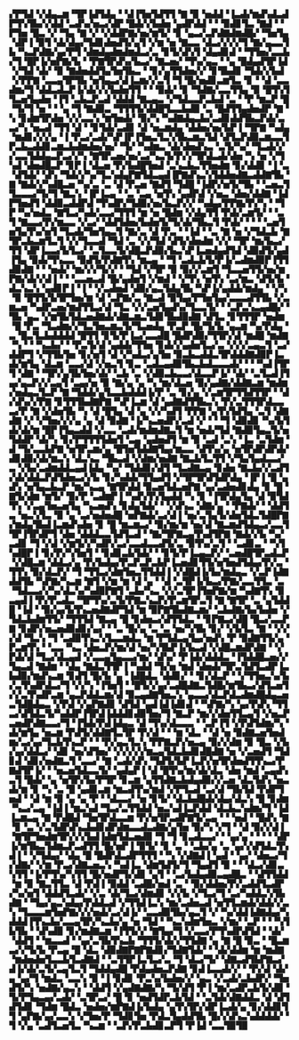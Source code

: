 ▞▛▜▟▝▞▟▄▃▆▝▜▛▐▟▜▟▄▝▝▟▐▜▅▜▟▜▜▝▇▝▉▝▅▟▟▝▐▃▟▞▆▟▚▟▃▟▛▜▚▜▙▞▞▟▟▝▃▟▚▞▅▃▞▟▛▝█▟▞▞▙▟▅▝▄▟▛▟▟▝▝▝▉▟▊▜▃▝▇▟▝▝▛▜▅▝█▃▝▞▝▜▄▝▇▝▞▝▞▟▟▛▇▞▅▞▆▜▞▝▊▝▄▃▞▃▛▟▇▟▆▟█▞▝▜▅▜▄▝▟▛▐▝▉▜▝▟▞▟▄▞▜▟▊▟▅▟▜▞▄▜▝▞▆▝▅▝▇▃▃▝▟▃▞▞▞▞▜▝▇▞▄▃▃▜▙▝▚▃▛▟▇▞▄▞▛▜▝▟▆▟▄▟▆▟▆▟▃▞▃▝▊▜▞▟▚▜▝▟▄▟▊▟▝▝▜▜▅▞▃▃▙▞▜▝█▛▐▞▅▛▇▞▙▝▝▛▇▜▛▟▚▞▙▃▞▝▇▃▅▞▝▜▚▞▄▃▝▝▄▝█▟▄▟▜▛▐▟▝▞▜▟▝▟▞▝▉▝▇▟▅▟▟▜▄▜▅▜▙▃▝▝▊▞▄▜▜▟▅▞▞▝▊▜▙▟▊▝▜▟▞▞▙▟▝▞▛▛▇▝▃▃▄▜▛▜▙▝▅▜▄▃▞▟▐▃▆▞▞▃▜▝▜▝█▞▅▟▊▃▆▜▃▝▊▝▝▟▝▃▃▟▆▞▜▝▟▟▃▟▃▛▐▞▟▞▞▞▙▟▅▜▜▝▝▝▉▟▞▝▊▝▜▟▇▞▃▃▜▜▄▝▉▝█▜▚▜▜▃▅▜▄▟▅▝▐▜▝▃▙▃▛▃▟▝▟▟▟▝▇▃▄▃▝▞▜▟▃▃▛▃▙▟▝▃▝▝▛▝▆▃▛▝█▝▜▞▜▝▅▝▝▝▄▝▜▝▇▟▉▃▝▜▜▜▜▞▟▟█▜▃▃▙▟▉▝▃▝█▟▜▜▄▟▅▟▛▝▇▝▚▝▊▟▆▜▛▟▅▝▞▞▃▃▚▝▆▜▅▟▞▝▉▞▚▝▚▟▇▟▄▃▙▞▃▟▊▟▟▜▙▃▛▟▞▃▃▞▚▝▅▃▟▝▜▜▝▟▝▝▊▜▟▞▃▟▊▝▟▝▅▃▆▟▄▝▟▟▅▞▅▞▙▛▐▝▜▛▇▝▚▟▄▝▆▟▊▞▞▞▄▝▐▝▛▃▞▃▟▞▚▛▐▛▐▜▅▃▜▃▚▜▙▃▆▃▜▟▝▟▜▃▛▟▉▃▆▃▃▜▛▃▙▃▟▟▊▃▆▃▙▟▆▟▅▞▅▞▝▜▞▝▚▟▆▃▝▟▞▟▅▟▚▃▝▃▜▞▚▞▝▜▃▟▞▞▞▃▃▜▟▟▄▃▛▃▞▞▚▝▇▜▛▃▅▞▅▞▃▞▚▃▜▞▛▞▞▜▛▟▃▟▞▟▅▝▚▝▅▝▞▜▚▟▝▟▅▟█▃▛▝▊▛▐▝▟▃▅▝▛▞▙▟█▜▅▟▝▃▚▃▙▃▜▜▅▟▆▝▊▞▟▟▊▝▐▝▃▝▟▜▟▞▝▟▚▝▜▟▞▞▚▞▜▃▚▟▄▛▇▜▟▃▄▟▐▛▇▟▚▃▚▜▟▟▅▟▇▃▟▟▇▜▙▝▇▝▇▟▞▞▚▟█▃▅▝▚▞▃▝▃▝▟▝▛▃▅▝▇▟▜▝▜▟█▝▐▟▛▞▅▜▞▜▙▝▝▃▅▃▜▜▃▃▃▞▜▞▜▝▇▃▚▝▐▛▐▃▄▝▝▃▝▃▄▝▅▜▚▝▄▟▛▟▝▞▅▃▝▟▅▞▟▟▇▝▐▟▛▜▅▟▜▝▟▟▉▃▟▟▛▟▝▜▚▟▛▞▜▟▉▞▅▞▙▃▛▞▞▝▚▟▄▞▛▛▇▞▛▞▚▝▝▜▛▝▚▞▅▟▃▝▇▜▃▞▚▟▞▃▃▞▜▜▜▝▆▝▅▝█▟▆▝▞▟▄▜▜▝▛▟▞▃▆▜▞▝▝▃▜▝▇▃▃▞▛▞▆▃▃▝▞▃▞▝▟▟▜▟▅▞▙▟▅▜▞▜▞▟▞▜▙▃▜▝▛▟▞▝▝▝▝▃▅▜▅▜▄▜▚▞▅▜▝▜▃▟▞▜▅▜▄▃▜▝▇▞▃▝▟▝▛▃▝▝▐▟▝▝▃▝▇▝▅▝▞▜▟▃▙▝▇▜▛▃▙▃▆▜▃▜▝▞▞▜▃▃▟▝▜▟▝▃▝▞▞▜▟▝▟▜▞▟▅▟▆▝▞▞▝▜▛▝▆▞▙▃▞▜▜▝▟▛▐▃▃▞▙▜▃▞▝▃▜▃▃▜▞▟█▃▛▟▉▞▙▃▚▛▐▃▅▟▄▟▜▟▝▟▉▟▜▞▄▟▐▜▄▝▉▟▞▜▚▃▃▝▉▟▜▞▛▟▇▜▚▝▆▃▄▝▝▜▝▃▟▃▙▜▞▛▐▞▃▟▆▟▉▛▐▜▜▟▉▟▇▝▝▝▅▟▞▝▆▞▞▞▜▞▞▝▝▜▟▝▞▜▛▝▉▝▉▞▞▃▆▜▝▜▃▃▅▜▜▞▅▞▆▛▇▞▟▞▞▟▐▝▝▝▃▃▅▃▟▝█▞▄▟▅▜▝▞▆▟▝▝▞▜▚▝▅▜▚▝▃▞▆▃▝▟▜▞▙▝▟▃▚▃▚▝▄▟▊▛▐▝▐▝▝▞▃▟▅▟▝▟▉▞▄▃▜▟▄▜▙▝▚▛▐▞▄▟▟▞▆▟▄▝▝▞▚▝▉▝█▜▜▞▙▜▛▜▅▞▆▝▟▝▃▛▇▞▃▝▇▃▟▝▉▜▄▞▛▜▅▜▄▞▃▃▃▟▜▜▙▝▞▃▆▃▅▝▚▟▛▃▅▞▆▟▜▜▃▞▟▝▜▃▝▞▞▃▅▜▄▟▚▞▜▃▃▜▞▝▝▃▛▃▚▃▄▟█▞▝▜▙▝▄▃▝▞▆▜▙▜▟▃▅▟▇▟▞▟▇▃▆▃▜▟▊▜▙▟▉▟▇▝▟▜▃▝▊▜▜▜▛▝▅▟▆▝█▝▛▃▝▜▃▟▆▞▞▜▃▜▅▃▆▃▜▞▜▃▅▟▄▝▛▃▛▝█▞▜▞▙▝▄▃▆▝▚▞▛▟▄▝▃▝█▃▜▃▙▟▟▟▟▝█▜▜▝▊▜▞▛▐▃▞▃▃▟█▝█▟▛▟▉▞▜▜▛▞▟▝▆▟█▝▆▟▇▝▚▝▝▝▚▃▙▞▝▝▛▃▜▞▟▝▄▟▟▞▜▜▅▝▊▟▞▞▄▟▅▜▃▞▃▝▞▞▞▃▄▃▜▝▃▞▟▟▛▜▝▞▜▜▙▜▅▝▊▞▅▜▝▟▝▞▚▟▃▞▄▜▅▝▉▃▙▃▟▟▃▜▛▟▟▟▇▟▉▛▐▃▟▞▆▜▄▝▟▃▆▝▃▃▞▟▝▞▅▃▜▝▊▃▝▃▟▃▄▟▉▜▙▃▙▟▃▃▃▟▞▝▝▝▚▟▐▜▛▜▝▟▇▝▝▜▛▞▄▜▙▜▅▞▟▞▝▃▙▝▃▝▞▟▉▃▙▃▃▞▟▃▃▛▐▞▝▟▞▝▃▜▃▟▐▜▄▞▄▃▛▞▞▃▄▜▝▃▄▞▅▝▉▝▇▞▄▝▄▝▚▝▆▞▟▃▅▝▉▞▄▟▇▞▟▟▇▃▆▝▆▟▆▞▅▟▄▃▜▃▛▝▇▝▜▟▟▞▄▜▃▃▙▟▟▟▐▞▛▝▃▝▊▞▄▝▞▃▆▜▛▜▜▟▜▜▛▝▝▟▞▟▚▞▞▛▇▝▊▜▜▜▙▟▇▛▇▝▚▛▐▃▆▝▟▝▄▟▇▟▜▜▙▃▚▝▛▞▃▜▜▜▛▟▃▃▃▞▛▝▇▝▞▟▅▜▙▝▚▝▟▝█▜▄▝▟▝▄▝▞▞▚▟▜▝▛▛▇▝▄▜▚▜▟▜▄▝▃▜▝▟▇▟▇▝▞▝▞▜▅▞▞▞▄▝▄▝▟▝▉▟▇▝▐▞▚▃▅▟▛▞▃▟▝▞▝▝▝▜▝▟▉▟▊▝▚▞▙▜▟▞▟▞▆▝█▛▐▜▄▃▟▟▝▞▃▃▝▃▟▞▆▟▆▟▇▃▜▝▆▝▅▟▞▜▟▝▇▟▉▜▄▃▜▞▅▜▟▟▛▝▟▞▚▝▊▞▛▜▜▜▜▟▅▜▝▃▄▝▄▟▅▟▜▝▆▝▉▝▃▟▝▃▚▝▐▃▝▃▜▟▆▝▟▝▜▞▃▃▙▛▇▝▅▜▛▃▆▞▄▝█▜▅▜▟▟▇▜▄▞▆▃▃▝▟▜▚▞▄▝▅▜▛▟▛▟▛▟▞▟▊▟▉▞▟▞▆▃▚▝▟▃▚▃▝▜▙▃▟▝▞▟▆▞▅▟▇▝▇▃▙▜▃▜▜▝▞▜▄▜▄▟▃▃▞▃▝▞▙▞▃▟▆▟▟▃▄▟▐▟▄▝▚▞▝▜▟▟▊▞▟▜▝▜▃▟▇▃▄▝▊▟▅▝▇▃▙▞▞▃▟▜▞▟▞▟▟▃▛▟▜▟▅▃▞▞▙▝▊▞▚▟▟▞▜▜▄▟▜▝▞▜▛▜▛▟▜▟▛▟▄▝▐▛▐▝█▝▄▟▚▝▅▜▄▃▙▃▛▝▆▞▚▃▄▝▇▜▛▟▟▝▉▃▅▜▟▃▅▛▇▝▄▞▃▟▅▟▊▟▄▝▊▝█▝▇▜▞▟▆▝▆▜▞▝▉▞▛▝▃▟▆▛▐▝▚▟▚▜▚▜▄▟▟▝▚▝▊▝▐▜▛▟▄▜▄▝▟▝▉▜▟▜▚▝▞▃▄▜▅▃▅▜▄▝▚▃▅▟▚▝▊▟▄▜▟▞▝▝▞▟▚▃▝▟▇▞▄▝▝▛▇▟▞▝▝▟▟▜▃▝▅▃▚▜▃▝▉▝▄▝▃▞▅▟▅▟█▝▅▛▇▟▞▃▞▟▐▝▅▞▃▜▄▜▞▟▅▜▟▃▜▟█▛▇▞▆▟▄▜▙▟▐▃▆▟▚▟▅▝▊▝█▝▆▃▆▃▞▝▉▞▆▞▆▝▅▞▟▝▇▃▆▟▜▟▄▃▞▃▃▜▜▛▐▜▛▟▛▜▝▟▅▝▟▟▟▃▃▜▟▜▃▟▝▝▇▞▜▛▇▃▄▜▚▟▜▛▇▝▇▟▞▞▙▝▚▞▃▟▊▝▜▝▞▟▝▞▆▜▞▞▚▟▛▞▃▞▃▃▟▃▃▟▜▞▃▝▉▜▚▞▃▜▝▝▃▟▊▃▝▝▚▜▚▟█▛▐▝▊▞▛▞▚▜▅▜▝▝▊▟▊▃▙▜▟▞▝▝▊▜▞▛▐▃▄▃▛▞▝▃▅▟█▜▛▃▟▃▛▝▞▟█▃▆▝▟▟▃▞▄▝▛▞▙▟▄▞▛▃▛▃▛▃▙▛▐▃▅▟▊▜▜▞▅▜▅▟▜▟▄▞▛▞▃▝▜▜▚▝▉▞▟▃▛▞▝▜▝▜▜▃▞▟▆▜▅▃▜▜▟▟▐▝▞▟█▟▐▞▙▞▆▟▄▃▝▞▃▛▐▟▇▟▟▜▙▝▚▛▇▞▚▃▆▝▇▜▝▞▆▝▆▝▟▝▄▝▝▟▝▃▜▛▐▞▙▃▞▛▇▞▃▃▜▜▃▝▃▝▜▟▃▃▞▞▚▞▟▃▚▞▚▟▉▛▇▜▝▃▙▞▚▃▝▞▞▃▜▛▐▜▅▛▇▞▆▝▚▟▇▜▚▝▉▃▄▟▐▝▛▞▛▃▟▃▝▜▛▜▚▞▃▜▞▛▇▃▚▃▛▞▛▃▆▜▛▃▜▝▇▝▇▜▛▝▃▝▄▜▟▟█▝▐▟▝▝▉▞▄▞▙▜▚▃▅▟▇▟▛▜▟▝▆▝▉▛▇▜▙▟▇▃▆▞▝▃▙▟▇▞▙▞▙▟▅▝▞▜▟▃▙▟▆▜▜▞▝▜▜▜▟▝▇▃▄▝█▝▊▟▅▃▞▟▜▜▟▃▝▝▊▛▇▃▞▟█▝█▃▞▃▃▛▇▝▊▟▛▞▅▃▅▟▉▟▊▞▄▞▝▝▃▝█▞▄▝▃▝▃▝▅▞▚▜▙▝▊▞▝▞▙▜▃▝▇▝▝▞▞▞▟▝▜▃▚▝▜▝▃▟▉▜▚▃▚▜▃▃▆▟▃▝▆▝▛▜▟▃▄▜▄▞▅▟▚▝▛▝▉▟▇▜▜▞▄▝▛▃▆▜▚▝▝▃▃▝▚▃▝▟▅▃▛▞▆▞▟▝▅▞▚▜▙▛▐▞▙▃▟▝▞▟█▃▆▟▛▟▇▝▝▞▛▟▞▟▝▜▃▞▟▃▄▟▝▞▃▃▄▜▄▃▃▞▆▞▝▟▚▞▝▛▐▟▞▟▟▟▃▝▐▜▟▟█▃▅▞▞▜▄▃▟▝▇▟▆▝▝▟▄▝▇▟▃▜▜▛▐▝▚▟▟▝▜▞▅▝▆▟▝▟▅▟▞▜▛▃▜▟▜▃▟▛▐▃▙▟▉▞▆▟▚▃▆▝▊▟▜▝█▞▙▝▄▝▐▟█▟▃▝▟▟▊▞▝▝▊▞▟▃▛▝▝▞▜▜▅▃▚▞▙▞▃▜▚▟▛▟▃▞▜▝▞▞▚▝▐▜▅▜▝▝█▜▞▞▄▞▃▟█▟▇▃▜▟█▞▆▜▙▃▞▟▜▃▅▜▞▞▃▜▚▟▛▃▆▝▄▃▛▟▟▃▆▞▟▝▉▃▄▟▇▜▅▃▚▝▄▃▃▞▟▃▛▟▃▟▆▟█▟▄▃▅▃▜▟█▟▄▃▝▞▛▟▝▞▄▛▇▟▊▝▟▜▟▝▄▟▐▟▐▟▊▟▝▝▚▛▇▞▚▝▄▞▛▟▚▝▜▜▃▞▟▜▟▃▜▞▚▟▟▛▐▜▛▟▐▟▟▟▊▟▉▜▅▞▜▝▇▃▛▝▆▞▞▟▅▜▜▃▄▜▝▞▅▃▛▃▅▟▛▟▇▃▃▞▜▝▐▜▟▞▛▟▐▟▄▃▝▟▝▜▚▞▟▃▃▃▝▝▃▛▐▜▝▞▛▟▜▟▆▞▚▝▟▞▆▜▄▝▅▃▆▝▛▟▜▞▟▟▇▜▃▜▛▝▛▞▟▝▝▝▆▝▟▃▝▝▟▝▅▝▉▟▇▃▅▜▅▟▆▞▃▞▄▞▜▃▙▜▚▃▛▝▝▝▛▞▄▃▜▃▚▝▛▛▇▃▛▞▅▃▄▝▉▞▞▟▆▝▉▝█▃▝▞▙▞▄▞▟▟▃▞▝▟▊▝▅▞▟▜▅▞▝▞▞▞▞▞▆▃▄▜▟▃▙▟▊▟█▟▇▝▅▝▞▃▅▟▜▝▜▟▊▟▝▟▊▞▅▟▇▃▜▝▃▃▞▝▇▝▃▟▞▟▚▝▜▟▜▞▙▛▐▃▛▞▅▜▛▟▅▟▜▜▚▃▞▛▇▟▜▛▐▞▝▝▅▃▅▜▟▃▃▜▞▝▄▟▄▛▐▝▟▝█▜▚▞▆▞▟▞▟▃▝▟▅▝▆▟▝▃▄▟▚▃▜▝█▟▞▝▄▝▅▜▛▞▙▞▛▜▛▝▊▃▆▝▄▜▜▟▇▃▙▟▄▟▉▞▞▃▅▝▟▃▜▟▚▝▅▃▟▞▆▝▊▝▚▝▃▝█▝▄▟▊▃▆▝▆▃▟▜▚▞▆▟▝▞▛▜▃▟▝▃▞▟▝▜▙▜▟▝▛▟▛▜▅▟▝▝▟▝▆▝▉▝▄▝▄▝▛▝▝▟▃▃▞▝▅▝▊▜▞▝▟▃▙▟█▟▞▟▄▞▟▃▚▝█▝▊▟▆▝▚▃▞▃▄▝▐▟▐▝▆▃▚▟▝▜▃▞▃▜▜▟▟▝▅▃▚▟▐▃▛▟▟▝▟▃▙▃▚▟▆▞▜▝▐▟▐▃▆▃▄▝▇▝▛▟█▟▝▜▅▜▛▟▃▃▆▝▛▞▅▜▛▃▟▛▇▜▞▃▄▝▝▝▅▟▝▝█▟▚▝▇▝▊▝▃▝▞▃▜▟▛▟▚▃▙▟▊▟▛▟▆▃▃▟▃▟▇▞▄▜▅▝▉▞▚▝▞▜▝▝▟▝▉▞▞▟▐▝▇▜▛▜▅▟▆▜▛▞▞▞▙▟▐▟▆▜▟▃▅▟▉▝▜▝▜▝▊▃▟▃▃▞▝▝▄▞▄▝▝▝▝▝▟▛▐▞▆▜▙▃▜▟▆▃▛▃▟▜▜▝█▞▅▛▐▝▉▜▞▝▊▝▃▝▝▃▙▞▄▝▃▝▄▞▞▟▜▟▃▜▚▟▐▝▝▞▜▟▄▞▝▟▄▝█▝█▟▛▟▃▟▛▜▜▜▝▝▚▝▞▟▇▟▐▝▄▟▝▝▄▞▝▟▅▃▞▜▞▟▇▞▝▞▆▝▛▃▞▟▇▃▅▃▚▝▚▟▐▃▝▟▆▜▟▜▞▜▝▜▄▟▜▝▉▝▝▝▟▃▞▟▊▃▚▜▜▝▐▞▛▜▚▞▚▜▜▝█▞▅▟▛▜▞▟▊▝▄▜▝▝▃▞▙▟▄▟▉▃▄▟█▃▝▝▟▜▜▟▟▝▆▝▉▝▇▃▜▜▃▝▟▝▛▟▐▝▉▟▟▝▃▟█▞▅▟▝▃▝▝▉▞▟▟▅▞▛▞▃▟▟▜▃▟▛▞▚▞▅▜▝▟▟▟▜▃▟▞▝▞▃▝▟▞▜▃▞▟▆▟▊▝▞▞▙▝▞▜▃▞▜▝▃▞▚▟▟▃▚▜▙▟▇▝▝▜▄▞▄▃▚▟▄▞▛▟▟▃▟▝▞▜▜▟▐▃▚▝▆▞▃▟▅▃▟▝▅▜▜▃▆▟▞▟▟▞▞▃▚▝▜▃▃▃▆▜▅▛▇▞▞▞▅▟▞▃▞▟▐▞▝▃▃▟▉▜▙▞▄▃▜▝▞▝▚▞▟▟▐▟▇▟▄▞▚▟▟▟▐▜▚▃▙▞▃▃▄▜▛▞▚▃▙▞▄▝▅▝▜▟▝▝▚▃▚▟▆▜▅▃▝▞▆▞▝▃▛▝▝▝▚▜▙▜▙▝▝▟▚▟▉▝▊▞▆▟▇▃▆▝▐▜▜▞▞▝▇▜▄▞▜▝▞▃▃▞▛▜▚▟▛▟▜▟▝▝▟▞▝▟▟▜▝▝▆▃▃▟▝▝▄▞▃▜▙▜▚▃▙▝▜▜▜▞▟▞▞▜▜▟▇▝▄▝▇▝█▝▉▃▝▝█▃▆▃▞▞▜▞▙▝▛▃▄▝█▝▟▃▝▟▉▟▇▛▇▛▇▟▊▞▜▟▇▜▟▞▝▝▟▞▟▟▆▝▆▝▆▟▇▝▆▟▅▟▅▜▃▃▙▜▃▟▇▟▝▝▃▜▜▛▐▃▜▃▞▃▝▜▝▟▃▞▜▞▝▟▇▃▟▜▙▛▇▃▞▟▐▞▟▞▃▜▞▃▄▜▃▜▝▜▟▟▄▟█▝▛▟▄▟▅▃▛▟▇▝▊▟▐▃▃▟▞▞▝▝▛▞▟▝▟▞▄▝▄▞▜▝▆▟▃▝▃▃▚▝▉▝▐▝▊▟▊▝▛▃▚▞▙▟▅▞▞▝▄▃▝▞▃▟▞▃▙▟▛▞▝▜▅▟▜▞▚▝▅▟▇▞▄▃▚▝▝▟▟▜▝▞▄▟▇▟▇▞▚▝▜▞▟▜▝▛▐▝▆▞▃▟▛▃▙▜▞▟▉▝▜▞▛▜▄▃▄▞▃▟▞▝▃▜▛▃▞▝█▝▊▝▅▟▜▟▛▃▙▜▟▝▝▃▜▟▞▟▇▟▟▃▝▟▝▟▜▟▜▟▊▝▜▟▆▝█▟▃▝▅▟▅▞▆▛▇▟▐▞▙▟▄▝▄▜▚▜▛▞▟▛▐▃▟▞▄▝▊▞▟▟▊▜▜▝▄▛▇▞▄▞▃▃▚▝▞▜▅▞▛▝▜▟▊▜▅▝▛▟▃▜▄▟▟▜▙▝█▞▞▟▚▃▚▟▟▟▟▞▝▜▝▞▄▝▃▟▜▃▅▜▃▝▚▃▆▝▝▃▛▞▛▃▙▟▊▃▛▜▝▛▐▟▝▃▃▜▉▜▉
